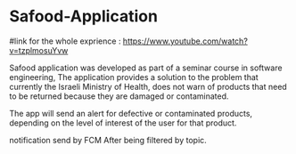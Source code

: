 # Safood-Application

#link for the whole exprience : https://www.youtube.com/watch?v=tzplmosuYvw 

Safood application was developed as part of a seminar course in software engineering, 
The application provides a solution to the problem that currently the Israeli Ministry of Health,
does not warn of products that need to be returned because they are damaged or contaminated.

The app will send an alert for defective or contaminated products, depending on the level of interest of the user for that product.

notification send by FCM After being filtered by topic.
